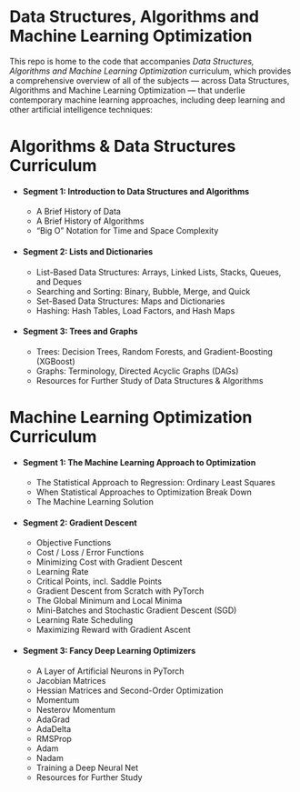 # Data Structures, Algorithms and Machine Learning Optimization

This repo is home to the code that accompanies *Data Structures, Algorithms and Machine Learning Optimization* curriculum, 
which provides a comprehensive overview of all of the subjects — across Data Structures, Algorithms and Machine Learning Optimization — that underlie contemporary machine learning approaches, including deep learning and other artificial intelligence techniques:

# Algorithms & Data Structures Curriculum 

* #### Segment 1: Introduction to Data Structures and Algorithms
  - A Brief History of Data
  - A Brief History of Algorithms
  - “Big O” Notation for Time and Space Complexity
  
* #### Segment 2: Lists and Dictionaries
  - List-Based Data Structures: Arrays, Linked Lists, Stacks, Queues, and Deques
  - Searching and Sorting: Binary, Bubble, Merge, and Quick
  - Set-Based Data Structures: Maps and Dictionaries
  - Hashing: Hash Tables, Load Factors, and Hash Maps

* #### Segment 3: Trees and Graphs
  - Trees: Decision Trees, Random Forests, and Gradient-Boosting (XGBoost)
  - Graphs: Terminology, Directed Acyclic Graphs (DAGs)
  - Resources for Further Study of Data Structures & Algorithms


# Machine Learning Optimization Curriculum 

* #### Segment 1: The Machine Learning Approach to Optimization
  - The Statistical Approach to Regression: Ordinary Least Squares
  - When Statistical Approaches to Optimization Break Down
  - The Machine Learning Solution
  
* #### Segment 2: Gradient Descent
  - Objective Functions
  - Cost / Loss / Error Functions
  - Minimizing Cost with Gradient Descent
  - Learning Rate
  - Critical Points, incl. Saddle Points
  - Gradient Descent from Scratch with PyTorch
  - The Global Minimum and Local Minima
  - Mini-Batches and Stochastic Gradient Descent (SGD)
  - Learning Rate Scheduling
  - Maximizing Reward with Gradient Ascent



* #### Segment 3: Fancy Deep Learning Optimizers
  - A Layer of Artificial Neurons in PyTorch
  - Jacobian Matrices
  - Hessian Matrices and Second-Order Optimization
  - Momentum
  - Nesterov Momentum
  - AdaGrad
  - AdaDelta
  - RMSProp
  - Adam
  - Nadam
  - Training a Deep Neural Net
  - Resources for Further Study












